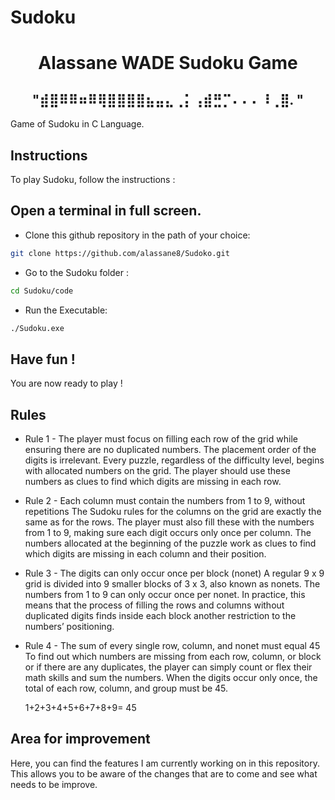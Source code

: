 # Sudoku

<h1 align="center">
Alassane WADE Sudoku Game
</h1>  

<h2 align="center">
 "⣾⣿⠿⠿⠶⠿⢿⣿⣿⣿⣿⣦⣤⣄⢀⡅⢠⣾⣛⡉⠄⠄⠄⠸⢀⣿. "
</h2>                                      

Game of Sudoku in C Language.


## Instructions
To play Sudoku, follow the instructions :

## Open a terminal in full screen.
- Clone this github repository in the path of your choice: 
```bash
git clone https://github.com/alassane8/Sudoko.git
```
- Go to the Sudoku folder :
```bash
cd Sudoku/code
```
- Run the Executable: 
```bash
./Sudoku.exe
```

## Have fun !
You are now ready to play !

## Rules
- Rule 1 - The player must focus on filling each row of the grid while ensuring there are
    no duplicated numbers. The placement order of the digits is irrelevant.
    Every puzzle, regardless of the difficulty level, begins with allocated numbers on the grid.
    The player should use these numbers as clues to find which digits are missing in each row.
    
- Rule 2 - Each column must contain the numbers from 1 to 9, without repetitions
    The Sudoku rules for the columns on the grid are exactly the same as for the rows. The player must
    also fill these with the numbers from 1 to 9, making sure each digit occurs only once per column.
    The numbers allocated at the beginning of the puzzle work as clues to find which digits are missing
    in each column and their position.

- Rule 3 - The digits can only occur once per block (nonet)
    A regular 9 x 9 grid is divided into 9 smaller blocks of 3 x 3, also known as nonets. The numbers
    from 1 to 9 can only occur once per nonet.
    In practice, this means that the process of filling the rows and columns without duplicated digits
    finds inside each block another restriction to the numbers’ positioning.

- Rule 4 - The sum of every single row, column, and nonet must equal 45
    To find out which numbers are missing from each row, column, or block or if there are any duplicates,
    the player can simply count or flex their math skills and sum the numbers. When the digits occur only once,
    the total of each row, column, and group must be 45.
    
    1+2+3+4+5+6+7+8+9= 45

## Area for improvement
Here, you can find the features I am currently working on in this repository.
This allows you to be aware of the changes that are to come and see what needs to be improve. 